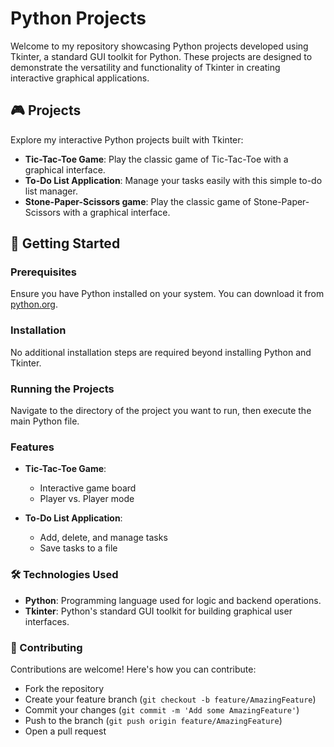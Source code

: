 # Python Projects

Welcome to my repository showcasing Python projects developed using Tkinter, a standard GUI toolkit for Python. These projects are designed to demonstrate the versatility and functionality of Tkinter in creating interactive graphical applications.

## 🎮 Projects

Explore my interactive Python projects built with Tkinter:

- **Tic-Tac-Toe Game**: Play the classic game of Tic-Tac-Toe with a graphical interface.
- **To-Do List Application**: Manage your tasks easily with this simple to-do list manager.
- **Stone-Paper-Scissors game**: Play the classic game of Stone-Paper-Scissors with a graphical interface.

## 🚀 Getting Started

### Prerequisites

Ensure you have Python installed on your system. You can download it from [python.org](https://www.python.org/downloads/).

### Installation

No additional installation steps are required beyond installing Python and Tkinter.

### Running the Projects

Navigate to the directory of the project you want to run, then execute the main Python file.

### Features

- **Tic-Tac-Toe Game**:
  - Interactive game board
  - Player vs. Player mode

- **To-Do List Application**:
  - Add, delete, and manage tasks
  - Save tasks to a file

### 🛠️ Technologies Used

- **Python**: Programming language used for logic and backend operations.
- **Tkinter**: Python's standard GUI toolkit for building graphical user interfaces.

### 🤝 Contributing

Contributions are welcome! Here's how you can contribute:
- Fork the repository
- Create your feature branch (`git checkout -b feature/AmazingFeature`)
- Commit your changes (`git commit -m 'Add some AmazingFeature'`)
- Push to the branch (`git push origin feature/AmazingFeature`)
- Open a pull request


